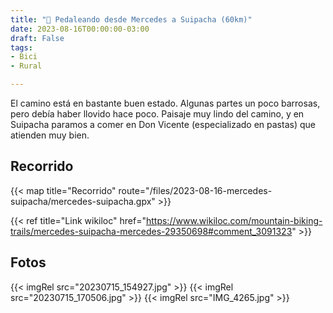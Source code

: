 ```yaml
---
title: "🚴 Pedaleando desde Mercedes a Suipacha (60km)"
date: 2023-08-16T00:00:00-03:00
draft: False
tags:
- Bici
- Rural

---
```


El camino está en bastante buen estado. Algunas partes un poco barrosas, pero debía haber llovido hace poco. 
Paisaje muy lindo del camino, y en Suipacha paramos a comer en Don Vicente (especializado en pastas) que atienden muy bien.

## Recorrido

{{< map title="Recorrido" route="/files/2023-08-16-mercedes-suipacha/mercedes-suipacha.gpx" >}}

{{< ref title="Link wikiloc" href="https://www.wikiloc.com/mountain-biking-trails/mercedes-suipacha-mercedes-29350698#comment_3091323" >}} 

## Fotos

{{< imgRel src="20230715_154927.jpg" >}}
{{< imgRel src="20230715_170506.jpg" >}}
{{< imgRel src="IMG_4265.jpg" >}}
